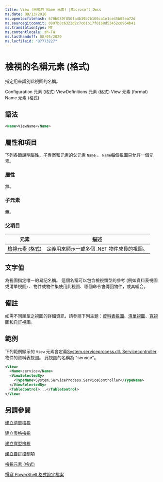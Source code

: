 ```yaml
---
title: View (格式的 Name 元素) |Microsoft Docs
ms.date: 09/13/2016
ms.openlocfilehash: 670b089f850fa4b39b7b100ca1e1ce45b05ea72d
ms.sourcegitcommit: 0907b8c6322d2c7c61b17f8168d53452c8964b41
ms.translationtype: MT
ms.contentlocale: zh-TW
ms.lasthandoff: 08/05/2020
ms.locfileid: "87773227"
---
```

# <a name="name-element-for-view-format"></a>檢視的名稱元素 (格式)

指定用來識別此視圖的名稱。

Configuration 元素 (格式) ViewDefinitions 元素 (格式) View 元素 (format) Name 元素 (格式) 

## <a name="syntax"></a>語法

```xml
<Name>ViewName</Name>
```

## <a name="attributes-and-elements"></a>屬性和項目

下列各節說明屬性、子專案和元素的父元素 `Name` 。 `Name`每個視圖只允許一個元素。

### <a name="attributes"></a>屬性

無。

### <a name="child-elements"></a>子元素

無。

### <a name="parent-elements"></a>父項目

|元素|描述|
|-------------|-----------------|
|[檢視元素 (格式)](./view-element-format.md)|定義用來顯示一或多個 .NET 物件成員的視圖。|

## <a name="text-value"></a>文字值

為視圖指定唯一的易記名稱。 這個名稱可以包含檢視類型的參考 (例如資料表視圖或清單視圖) 、物件或物件集使用此視圖、哪個命令會傳回物件，或其組合。

## <a name="remarks"></a>備註

如需不同類型之視圖的詳細資訊，請參閱下列主題：[資料表視圖](./creating-a-table-view.md)、[清單視圖](./creating-a-list-view.md)、[寬視圖](./creating-a-wide-view.md)和[自訂視圖](./creating-custom-controls.md)。

## <a name="example"></a>範例

下列範例顯示的 `View` 元素會定義[System.serviceprocess.dll. Servicecontroller](/dotnet/api/System.ServiceProcess.ServiceController)物件的資料表視圖。 此視圖的名稱為 "service"。

```xml
<View>
  <Name>service</Name>
  <ViewSelectedBy>
    <TypeName>System.ServiceProcess.ServiceController</TypeName>
  </ViewSelectedBy>
  <TableControl>...</TableControl>
</View>

```

## <a name="see-also"></a>另請參閱

[建立清單檢視](./creating-a-list-view.md)

[建立表格檢視](./creating-a-table-view.md)

[建立寬型檢視](./creating-a-wide-view.md)

[建立自訂控制項](./creating-custom-controls.md)

[檢視元素 (格式)](./view-element-format.md)

[撰寫 PowerShell 格式設定檔案](./writing-a-powershell-formatting-file.md)
